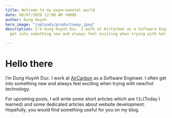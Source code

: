 ```yaml
---
title: Welcome to my experimental world
date: 08/07/2020 12:00 AM +0800
author: Dung Huynh
hero_image: "/uploads/productsway.jpeg"
description: I’m Dung Huynh Duc. I work at AirCarbon as a Software Engineer. I often
  get into something new and always feel exciting when trying with hot technology.

---
```

# Hello there

I’m Dung Huynh Duc. I work at [AirCarbon](https://aircarbon.co/) as a Software Engineer. I often get into something new and always feel exciting when trying with new/hot technology.

For upcoming posts, I will write some short articles which are `TIL`(Today I learned) and some dedicated articles about website development. Hopefully, you would find something useful for you on my blog.